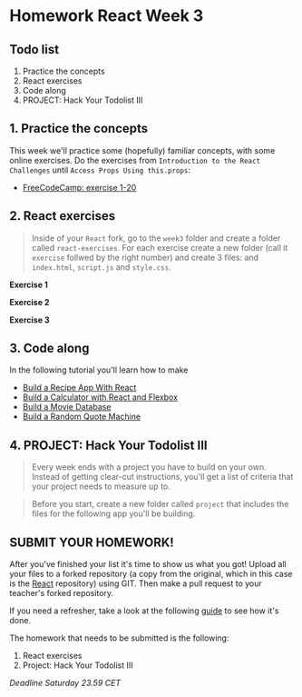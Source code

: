 # Homework React Week 3

## **Todo list**

1. Practice the concepts
2. React exercises
3. Code along
4. PROJECT: Hack Your Todolist III

## **1. Practice the concepts**

This week we'll practice some (hopefully) familiar concepts, with some online exercises. Do the exercises from `Introduction to the React Challenges` until `Access Props Using this.props`:

- [FreeCodeCamp: exercise 1-20](https://www.freecodecamp.org/learn/front-end-libraries/react/)

## **2. React exercises**

> Inside of your `React` fork, go to the `week3` folder and create a folder called `react-exercises`. For each exercise create a new folder (call it `exercise` follwed by the right number) and create 3 files: and `index.html`, `script.js` and `style.css`.

**Exercise 1**

**Exercise 2**

**Exercise 3**

## **3. Code along**

In the following tutorial you'll learn how to make

- [Build a Recipe App With React](https://www.youtube.com/watch?v=U9T6YkEDkMo)
- [Build a Calculator with React and Flexbox](https://www.youtube.com/watch?v=KzYUuTiHdiY)
- [Build a Movie Database](https://www.youtube.com/playlist?list=PL_kAgwZgMfWyZ6m8fDwdiwEarr_g6nFxz)
- [Build a Random Quote Machine](https://www.youtube.com/playlist?list=PL3cz80ehFCan4srLIp1HmhrQ0CU8Cw9XM)

## **4. PROJECT: Hack Your Todolist III**

> Every week ends with a project you have to build on your own. Instead of getting clear-cut instructions, you'll get a list of criteria that your project needs to measure up to.

> Before you start, create a new folder called `project` that includes the files for the following app you'll be building.

## **SUBMIT YOUR HOMEWORK!**

After you've finished your list it's time to show us what you got! Upload all your files to a forked repository (a copy from the original, which in this case is the [React](https://www.github.com/HackYourFuture/React) repository) using GIT. Then make a pull request to your teacher's forked repository.

If you need a refresher, take a look at the following [guide](../hand-in-homework-guide.md) to see how it's done.

The homework that needs to be submitted is the following:

1. React exercises
2. Project: Hack Your Todolist III

_Deadline Saturday 23.59 CET_
